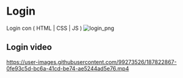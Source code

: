 # Login
Login con ( HTML | CSS | JS )
![login_png](https://user-images.githubusercontent.com/99273526/187822318-e0987d4f-26c5-4d0b-9ecd-0c7864b05be6.png)

<h2> Login video </h2>


https://user-images.githubusercontent.com/99273526/187822867-0fe93c5d-bc6a-41cd-be74-ae5244ad5e76.mp4

